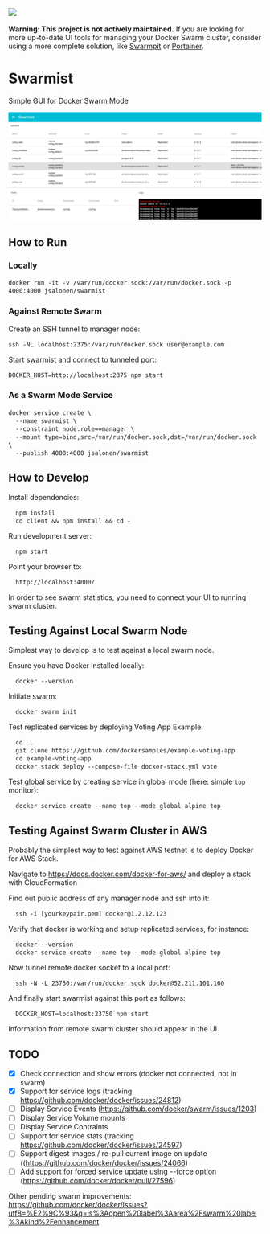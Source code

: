 [![](https://images.microbadger.com/badges/image/jsalonen/swarmist.svg)](https://microbadger.com/images/jsalonen/swarmist "Get your own image badge on microbadger.com")

**Warning: This project is not actively maintained.** If you are looking for more up-to-date UI tools for managing your Docker Swarm cluster, consider using a more complete solution, like <a href="https://swarmpit.io" target="_blank">Swarmpit</a> or <a href="https://www.portainer.io/" target="_blank">Portainer</a>.

# Swarmist

Simple GUI for Docker Swarm Mode

![Screenshot](https://raw.githubusercontent.com/jsalonen/swarmist/master/screenshot.png)

## How to Run

### Locally

	docker run -it -v /var/run/docker.sock:/var/run/docker.sock -p 4000:4000 jsalonen/swarmist

### Against Remote Swarm

Create an SSH tunnel to manager node:

	ssh -NL localhost:2375:/var/run/docker.sock user@example.com

Start swarmist and connect to tunneled port:

	DOCKER_HOST=http://localhost:2375 npm start

### As a Swarm Mode Service

	docker service create \
      --name swarmist \
      --constraint node.role==manager \
      --mount type=bind,src=/var/run/docker.sock,dst=/var/run/docker.sock \
      --publish 4000:4000 jsalonen/swarmist

## How to Develop

Install dependencies:

      npm install
      cd client && npm install && cd -

Run development server:

      npm start

Point your browser to:

      http://localhost:4000/

In order to see swarm statistics, you need to connect your UI to running swarm cluster.

## Testing Against Local Swarm Node

Simplest way to develop is to test against a local swarm node.

Ensure you have Docker installed locally:

      docker --version

Initiate swarm:

      docker swarm init

Test replicated services by deploying Voting App Example:

      cd ..
      git clone https://github.com/dockersamples/example-voting-app
      cd example-voting-app
      docker stack deploy --compose-file docker-stack.yml vote

Test global service by creating service in global mode (here: simple `top` monitor):

      docker service create --name top --mode global alpine top

## Testing Against Swarm Cluster in AWS

Probably the simplest way to test against AWS testnet is to deploy Docker for AWS Stack.

Navigate to https://docs.docker.com/docker-for-aws/ and deploy a stack with CloudFormation

Find out public address of any manager node and ssh into it:

      ssh -i [yourkeypair.pem] docker@1.2.12.123

Verify that docker is working and setup replicated services, for instance:

      docker --version
      docker service create --name top --mode global alpine top

Now tunnel remote docker socket to a local port:

      ssh -N -L 23750:/var/run/docker.sock docker@52.211.101.160

And finally start swarmist against this port as follows:

      DOCKER_HOST=localhost:23750 npm start

Information from remote swarm cluster should appear in the UI

## TODO

- [X] Check connection and show errors (docker not connected, not in swarm)
- [X] Support for service logs (tracking https://github.com/docker/docker/issues/24812)
- [ ] Display Service Events (https://github.com/docker/swarm/issues/1203)
- [ ] Display Service Volume mounts
- [ ] Display Service Contraints
- [ ] Support for service stats (tracking https://github.com/docker/docker/issues/24597)
- [ ] Support digest images / re-pull current image on update ((https://github.com/docker/docker/issues/24066)
- [ ] Add support for forced service update using --force option (https://github.com/docker/docker/pull/27596)

Other pending swarm improvements: https://github.com/docker/docker/issues?utf8=%E2%9C%93&q=is%3Aopen%20label%3Aarea%2Fswarm%20label%3Akind%2Fenhancement
